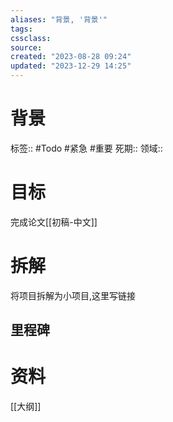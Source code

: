 ```yaml
---
aliases: "背景, '背景'"
tags: 
cssclass:
source:
created: "2023-08-28 09:24"
updated: "2023-12-29 14:25"
---
```

# 背景
标签:: #Todo #紧急 #重要
死期::
领域::
# 目标
完成论文[[初稿-中文]]

# 拆解
将项目拆解为小项目,这里写链接

## 里程碑


# 资料
[[大纲]]

